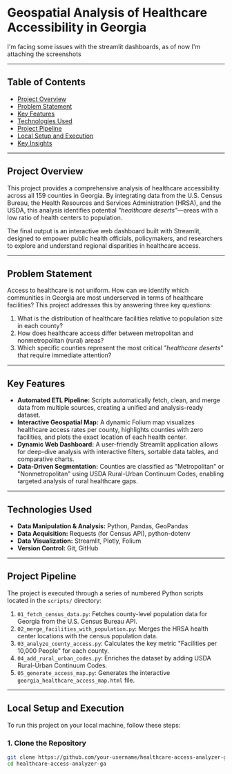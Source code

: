 # Geospatial Analysis of Healthcare Accessibility in Georgia

I'm facing some issues with the streamlit dashboards, as of now I'm attaching the screenshots 

---

## Table of Contents

- [Project Overview](#project-overview)  
- [Problem Statement](#problem-statement)  
- [Key Features](#key-features)  
- [Technologies Used](#technologies-used)  
- [Project Pipeline](#project-pipeline)  
- [Local Setup and Execution](#local-setup-and-execution)  
- [Key Insights](#key-insights)  

---

## Project Overview

This project provides a comprehensive analysis of healthcare accessibility across all 159 counties in Georgia. By integrating data from the U.S. Census Bureau, the Health Resources and Services Administration (HRSA), and the USDA, this analysis identifies potential *"healthcare deserts"*—areas with a low ratio of health centers to population.

The final output is an interactive web dashboard built with Streamlit, designed to empower public health officials, policymakers, and researchers to explore and understand regional disparities in healthcare access.

---

## Problem Statement

Access to healthcare is not uniform. How can we identify which communities in Georgia are most underserved in terms of healthcare facilities? This project addresses this by answering three key questions:

1. What is the distribution of healthcare facilities relative to population size in each county?  
2. How does healthcare access differ between metropolitan and nonmetropolitan (rural) areas?  
3. Which specific counties represent the most critical *"healthcare deserts"* that require immediate attention?

---

## Key Features

- **Automated ETL Pipeline:** Scripts automatically fetch, clean, and merge data from multiple sources, creating a unified and analysis-ready dataset.
- **Interactive Geospatial Map:** A dynamic Folium map visualizes healthcare access rates per county, highlights counties with zero facilities, and plots the exact location of each health center.
- **Dynamic Web Dashboard:** A user-friendly Streamlit application allows for deep-dive analysis with interactive filters, sortable data tables, and comparative charts.
- **Data-Driven Segmentation:** Counties are classified as "Metropolitan" or "Nonmetropolitan" using USDA Rural-Urban Continuum Codes, enabling targeted analysis of rural healthcare gaps.

---

## Technologies Used

- **Data Manipulation & Analysis:** Python, Pandas, GeoPandas  
- **Data Acquisition:** Requests (for Census API), python-dotenv  
- **Data Visualization:** Streamlit, Plotly, Folium  
- **Version Control:** Git, GitHub  

---

## Project Pipeline

The project is executed through a series of numbered Python scripts located in the `scripts/` directory:

1. `01_fetch_census_data.py`: Fetches county-level population data for Georgia from the U.S. Census Bureau API.  
2. `02_merge_facilities_with_population.py`: Merges the HRSA health center locations with the census population data.  
3. `03_analyze_county_access.py`: Calculates the key metric "Facilities per 10,000 People" for each county.  
4. `04_add_rural_urban_codes.py`: Enriches the dataset by adding USDA Rural-Urban Continuum Codes.  
5. `05_generate_access_map.py`: Generates the interactive `georgia_healthcare_access_map.html` file.  

---

## Local Setup and Execution

To run this project on your local machine, follow these steps:

### 1. Clone the Repository

```bash
git clone https://github.com/your-username/healthcare-access-analyzer-ga.git
cd healthcare-access-analyzer-ga
